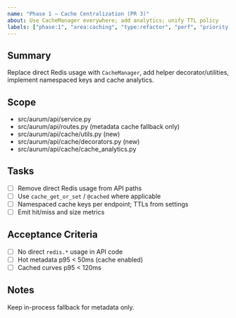 ```yaml
---
name: "Phase 1 – Cache Centralization (PR 3)"
about: Use CacheManager everywhere; add analytics; unify TTL policy
labels: ["phase:1", "area:caching", "type:refactor", "perf", "priority:P0"]
---
```


## Summary
Replace direct Redis usage with `CacheManager`, add helper decorator/utilities, implement namespaced keys and cache analytics.

## Scope
- src/aurum/api/service.py
- src/aurum/api/routes.py (metadata cache fallback only)
- src/aurum/api/cache/utils.py (new)
- src/aurum/api/cache/decorators.py (new)
- src/aurum/api/cache/cache_analytics.py

## Tasks
- [ ] Remove direct Redis usage from API paths
- [ ] Use `cache_get_or_set` / `@cached` where applicable
- [ ] Namespaced cache keys per endpoint; TTLs from settings
- [ ] Emit hit/miss and size metrics

## Acceptance Criteria
- [ ] No direct `redis.*` usage in API code
- [ ] Hot metadata p95 < 50ms (cache enabled)
- [ ] Cached curves p95 < 120ms

## Notes
Keep in-process fallback for metadata only.

